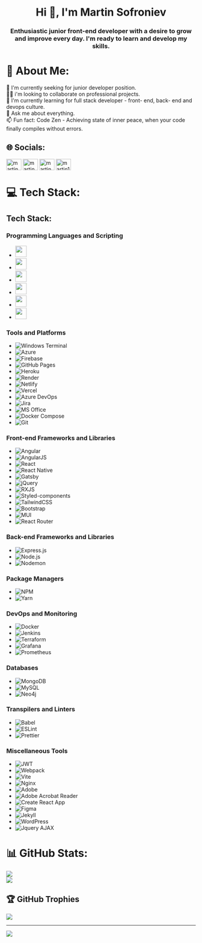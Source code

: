 <h1 align="center">Hi 👋, I'm Martin Sofroniev</h1>
<h3 align="center">Enthusiastic junior front-end developer with a desire to grow and improve every day. I'm ready to learn and develop my skills.</h3>

# 💫 About Me:
👋 I'm currently seeking for junior developer position.<br>👨‍💻 i'm looking to collaborate on professional projects.<br>🌱 I'm currently learning for full stack developer - front- end, back- end and devops culture.<br>💬 Ask me about everything.<br>📫 Fun fact: Code Zen - Achieving state of inner peace, when your code finally compiles without errors.


## 🌐 Socials:
<p align="left">
<a href="https://linkedin.com/in/martin sofroniev" target="blank"><img align="center" src="https://raw.githubusercontent.com/rahuldkjain/github-profile-readme-generator/master/src/images/icons/Social/linked-in-alt.svg" alt="martin sofroniev" height="30" width="40" /></a>
<a href="https://fb.com/martin sofroniev" target="blank"><img align="center" src="https://raw.githubusercontent.com/rahuldkjain/github-profile-readme-generator/master/src/images/icons/Social/facebook.svg" alt="martin sofroniev" height="30" width="40" /></a>
<a href="https://instagram.com/martin_13s18" target="blank"><img align="center" src="https://raw.githubusercontent.com/rahuldkjain/github-profile-readme-generator/master/src/images/icons/Social/instagram.svg" alt="martin_sw4" height="30" width="40" /></a>
<a href="https://discord.gg/martin13s18" target="blank"><img align="center" src="https://raw.githubusercontent.com/rahuldkjain/github-profile-readme-generator/master/src/images/icons/Social/discord.svg" alt="martin13s18" height="30" width="40" /></a>
</p>

# 💻 Tech Stack:
## Tech Stack:

### Programming Languages and Scripting
- <img src="https://img.shields.io/badge/C++-00599C?style=flat&logo=c%2B%2B&logoColor=white" height="30">
- <img src="https://img.shields.io/badge/CSS3-1572B6?style=flat&logo=css3&logoColor=white" height="30">
- <img src="https://img.shields.io/badge/HTML5-E34F26?style=flat&logo=html5&logoColor=white" height="30">
- <img src="https://img.shields.io/badge/JavaScript-F7DF1E?style=flat&logo=javascript&logoColor=black" height="30">
- <img src="https://img.shields.io/badge/TypeScript-007ACC?style=flat&logo=typescript&logoColor=white" height="30">
- <img src="https://img.shields.io/badge/Python-3776AB?style=flat&logo=python&logoColor=white" height="30">

### Tools and Platforms
- ![Windows Terminal](https://img.shields.io/badge/Windows%20Terminal-4D4D4D?style=flat&logo=windowsterminal&logoColor=white)
- ![Azure](https://img.shields.io/badge/Azure-0078D4?style=flat&logo=microsoftazure&logoColor=white)
- ![Firebase](https://img.shields.io/badge/Firebase-FFCA28?style=flat&logo=firebase&logoColor=black)
- ![GitHub Pages](https://img.shields.io/badge/GitHub%20Pages-327FC7?style=flat&logo=github&logoColor=white)
- ![Heroku](https://img.shields.io/badge/Heroku-430098?style=flat&logo=heroku&logoColor=white)
- ![Render](https://img.shields.io/badge/Render-46E3B7?style=flat&logo=render&logoColor=black)
- ![Netlify](https://img.shields.io/badge/Netlify-00C7B7?style=flat&logo=netlify&logoColor=white)
- ![Vercel](https://img.shields.io/badge/Vercel-000000?style=flat&logo=vercel&logoColor=white)
- ![Azure DevOps](https://img.shields.io/badge/Azure%20DevOps-0078D7?style=flat&logo=azuredevops&logoColor=white)
- ![Jira](https://img.shields.io/badge/Jira-0052CC?style=flat&logo=jira&logoColor=white)
- ![MS Office](https://img.shields.io/badge/MS%20Office-D83B01?style=flat&logo=microsoftoffice&logoColor=white)
- ![Docker Compose](https://img.shields.io/badge/Docker%20Compose-2496ED?style=flat&logo=docker&logoColor=white)
- ![Git](https://img.shields.io/badge/Git-F05032?style=flat&logo=git&logoColor=white)

### Front-end Frameworks and Libraries
- ![Angular](https://img.shields.io/badge/Angular-DD0031?style=flat&logo=angular&logoColor=white)
- ![AngularJS](https://img.shields.io/badge/AngularJS-E23237?style=flat&logo=angularjs&logoColor=white)
- ![React](https://img.shields.io/badge/React-61DAFB?style=flat&logo=react&logoColor=black)
- ![React Native](https://img.shields.io/badge/React%20Native-61DAFB?style=flat&logo=react&logoColor=black)
- ![Gatsby](https://img.shields.io/badge/Gatsby-663399?style=flat&logo=gatsby&logoColor=white)
- ![jQuery](https://img.shields.io/badge/jQuery-0769AD?style=flat&logo=jquery&logoColor=white)
- ![RXJS](https://img.shields.io/badge/RXJS-B7178C?style=flat&logo=reactivex&logoColor=white)
- ![Styled-components](https://img.shields.io/badge/Styled--components-DB7093?style=flat&logo=styled-components&logoColor=white)
- ![TailwindCSS](https://img.shields.io/badge/TailwindCSS-38B2AC?style=flat&logo=tailwind-css&logoColor=white)
- ![Bootstrap](https://img.shields.io/badge/Bootstrap-7952B3?style=flat&logo=bootstrap&logoColor=white)
- ![MUI](https://img.shields.io/badge/MUI-007FFF?style=flat&logo=mui&logoColor=white)
- ![React Router](https://img.shields.io/badge/React%20Router-CA4245?style=flat&logo=react-router&logoColor=white)

### Back-end Frameworks and Libraries
- ![Express.js](https://img.shields.io/badge/Express.js-000000?style=flat&logo=express&logoColor=white)
- ![Node.js](https://img.shields.io/badge/Node.js-339933?style=flat&logo=nodedotjs&logoColor=white)
- ![Nodemon](https://img.shields.io/badge/Nodemon-76D04B?style=flat&logo=nodemon&logoColor=white)

### Package Managers
- ![NPM](https://img.shields.io/badge/NPM-CB3837?style=flat&logo=npm&logoColor=white)
- ![Yarn](https://img.shields.io/badge/Yarn-2C8EBB?style=flat&logo=yarn&logoColor=white)

### DevOps and Monitoring
- ![Docker](https://img.shields.io/badge/Docker-2496ED?style=flat&logo=docker&logoColor=white)
- ![Jenkins](https://img.shields.io/badge/Jenkins-D24939?style=flat&logo=jenkins&logoColor=white)
- ![Terraform](https://img.shields.io/badge/Terraform-623CE4?style=flat&logo=terraform&logoColor=white)
- ![Grafana](https://img.shields.io/badge/Grafana-F46800?style=flat&logo=grafana&logoColor=white)
- ![Prometheus](https://img.shields.io/badge/Prometheus-E6522C?style=flat&logo=prometheus&logoColor=white)

### Databases
- ![MongoDB](https://img.shields.io/badge/MongoDB-47A248?style=flat&logo=mongodb&logoColor=white)
- ![MySQL](https://img.shields.io/badge/MySQL-4479A1?style=flat&logo=mysql&logoColor=white)
- ![Neo4j](https://img.shields.io/badge/Neo4j-008CC1?style=flat&logo=neo4j&logoColor=white)

### Transpilers and Linters
- ![Babel](https://img.shields.io/badge/Babel-F9DC3E?style=flat&logo=babel&logoColor=black)
- ![ESLint](https://img.shields.io/badge/ESLint-4B32C3?style=flat&logo=eslint&logoColor=white)
- ![Prettier](https://img.shields.io/badge/Prettier-F7B93E?style=flat&logo=prettier&logoColor=black)

### Miscellaneous Tools
- ![JWT](https://img.shields.io/badge/JWT-000000?style=flat&logo=JSON%20web%20tokens&logoColor=white)
- ![Webpack](https://img.shields.io/badge/Webpack-8DD6F9?style=flat&logo=webpack&logoColor=black)
- ![Vite](https://img.shields.io/badge/Vite-646CFF?style=flat&logo=vite&logoColor=white)
- ![Nginx](https://img.shields.io/badge/Nginx-009639?style=flat&logo=nginx&logoColor=white)
- ![Adobe](https://img.shields.io/badge/Adobe-FF0000?style=flat&logo=adobe&logoColor=white)
- ![Adobe Acrobat Reader](https://img.shields.io/badge/Adobe%20Acrobat%20Reader-EC1C24?style=flat&logo=adobe-acrobat-reader&logoColor=white)
- ![Create React App](https://img.shields.io/badge/Create%20React%20App-09D3AC?style=flat&logo=create-react-app&logoColor=white)
- ![Figma](https://img.shields.io/badge/Figma-F24E1E?style=flat&logo=figma&logoColor=white)
- ![Jekyll](https://img.shields.io/badge/Jekyll-CC0000?style=flat&logo=jekyll&logoColor=white)
- ![WordPress](https://img.shields.io/badge/WordPress-21759B?style=flat&logo=wordpress&logoColor=white)
- ![Jquery AJAX](https://img.shields.io/badge/Jquery%20AJAX-0769AD?style=flat&logo=jquery&logoColor=white)

# 📊 GitHub Stats:
![](https://github-readme-streak-stats.herokuapp.com/?user=Martin322s&theme=dark&hide_border=false)<br/>
![](https://github-readme-stats.vercel.app/api/top-langs/?username=Martin322s&theme=dark&hide_border=false&include_all_commits=true&count_private=true&layout=compact)

## 🏆 GitHub Trophies
![](https://github-profile-trophy.vercel.app/?username=Martin322s&theme=radical&no-frame=false&no-bg=false&margin-w=4)

---
[![](https://visitcount.itsvg.in/api?id=Martin322&label=Profile%20Views&color=8&icon=0&pretty=true)](https://visitcount.itsvg.in)

<!-- Proudly created with GPRM ( https://gprm.itsvg.in ) -->
